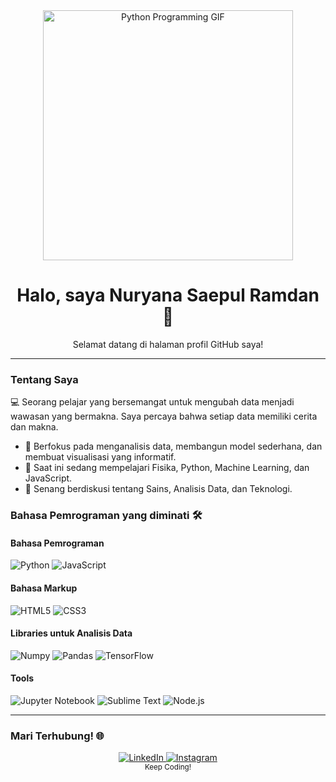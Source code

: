 <div align="center">
  <img src="https://media.giphy.com/media/v1.Y2lkPTc5MGI3NjExbm41cW1vNmc3Znd2N3NwbDk3OG4yMXFjZ21tNWk2bW1jajg0NGVkZCZlcD12MV9pbnRlcm5hbF9naWZfYnlfaWQmY3Q9Zw/L1R1tvI9svkrlOADZC/giphy.gif" alt="Python Programming GIF" width="400" />
</div>

<div align="center">
  <h1>Halo, saya Nuryana Saepul Ramdan 👋</h1>
  <p>Selamat datang di halaman profil GitHub saya!</p>
</div>

<hr/>

### Tentang Saya 
<p>
  💻 Seorang pelajar yang bersemangat untuk mengubah data menjadi wawasan yang bermakna. Saya percaya bahwa setiap data memiliki cerita dan makna.
</p>
<ul>
  <li>🚀 Berfokus pada menganalisis data, membangun model sederhana, dan membuat visualisasi yang informatif.</li>
  <li>🌱 Saat ini sedang mempelajari Fisika, Python, Machine Learning, dan JavaScript.</li>
  <li>💬 Senang berdiskusi tentang Sains, Analisis Data, dan Teknologi.</li>
</ul>

### Bahasa Pemrograman yang diminati 🛠️
<div align="left">
  <h4>Bahasa Pemrograman</h4>
  <img src="https://img.shields.io/badge/Python-3776AB?style=for-the-badge&logo=python&logoColor=white" alt="Python" />
  <img src="https://img.shields.io/badge/JavaScript-F7DF1E?style=for-the-badge&logo=javascript&logoColor=black" alt="JavaScript" />

  <h4>Bahasa Markup</h4>
  <img src="https://img.shields.io/badge/HTML5-E34F26?style=for-the-badge&logo=html5&logoColor=white" alt="HTML5" />
  <img src="https://img.shields.io/badge/CSS3-1572B6?style=for-the-badge&logo=css3&logoColor=white" alt="CSS3" />
  
  <h4>Libraries untuk Analisis Data</h4>
  <img src="https://img.shields.io/badge/Numpy-013243?style=for-the-badge&logo=numpy&logoColor=white" alt="Numpy" />
  <img src="https://img.shields.io/badge/Pandas-150458?style=for-the-badge&logo=pandas&logoColor=white" alt="Pandas" />
  <img src="https://img.shields.io/badge/TensorFlow-FF6F00?style=for-the-badge&logo=tensorflow&logoColor=white" alt="TensorFlow" />

  <h4>Tools</h4>
  <img src="https://img.shields.io/badge/Jupyter%20Notebook-F37626?style=for-the-badge&logo=jupyter&logoColor=white" alt="Jupyter Notebook" />
  <img src="https://img.shields.io/badge/Sublime%20Text-FF9800?style=for-the-badge&logo=sublimetext&logoColor=white" alt="Sublime Text" />
  <img src="https://img.shields.io/badge/Node.js-339933?style=for-the-badge&logo=nodedotjs&logoColor=white" alt="Node.js" />
</div>

<hr/>

<!--### Proyek Pilihan 📌
<p>Berikut adalah beberapa proyek analisis data yang saya banggakan:</p>
<ul>
  <li>
    <strong>[Nama Proyek 1]:</strong> [Deskripsi singkat proyek ini, misal: Analisis dataset penjualan retail menggunakan Pandas dan visualisasi dengan Matplotlib.] 
    <a href="[Link Repositori]">➡️ Lihat Kode</a>
  </li>
  <li>
    <strong>[Nama Proyek 2]:</strong> [Deskripsi singkat proyek ini, misal: Model prediksi sederhana menggunakan TensorFlow untuk mengklasifikasi data.] 
    <a href="[Link Repositori]">➡️ Lihat Kode</a>
  </li>
  <li>
    <strong>[Nama Proyek 3]:</strong> [Deskripsi singkat proyek ini, misal: Membuat dashboard interaktif untuk data COVID-19.] 
    <a href="[Link Repositori]">➡️ Lihat Kode</a>
  </li>
</ul>
-->
### Mari Terhubung! 🌐
<div align="center">
  <a href="linkedin.com/in/nuryanasaepulramdan" target="_blank">
    <img src="https://img.shields.io/badge/LinkedIn-0077B5?style=for-the-badge&logo=linkedin&logoColor=white" alt="LinkedIn" />
  </a>
  <a href="www.instagram.com/nsdsidn" target="_blank">
    <img src="https://img.shields.io/badge/Instagram-E4405F?style=for-the-badge&logo=instagram&logoColor=white" alt="Instagram" />
  </a>
</div>

<div align="center">
  <sub>Keep Coding!</sub>
</div>

<!-- ## Hi there 👋

<!--
**nsdsi/nsdsi** is a ✨ _special_ ✨ repository because its `README.md` (this file) appears on your GitHub profile.

Here are some ideas to get you started:

- 🔭 I’m currently working on ...
- 🌱 I’m currently learning ...
- 👯 I’m looking to collaborate on ...
- 🤔 I’m looking for help with ...
- 💬 Ask me about ...
- 📫 How to reach me: ...
- 😄 Pronouns: ...
- ⚡ Fun fact: ...
-->

